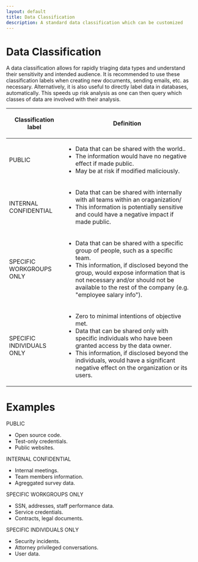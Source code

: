 ```yaml
---
layout: default
title: Data Classification
description: A standard data classification which can be customized
---
```


# Data Classification

A data classification allows for rapidly triaging data types and understand their sensitivity and intended audience. It is recommended to use these classification labels when creating new documents, sending emails, etc. as necessary.
Alternatively, it is also useful to directly label data in databases, automatically. This speeds up risk analysis as one can then query which classes of data are involved with their analysis.

<table>
<thead>
<tr class="header">
<th><p>Classification label</p></th>
<th><p>Definition</p></th>
</tr>
</thead>
<tbody>
<tr class="odd">
<td><p><span class="risk risk-low">PUBLIC</span></p></td>
<td>
<ul>
<li>Data that can be shared with the world..</li>
<li>The information would have no negative effect if made public.</li>
<li>May be at risk if modified maliciously.</li>
</ul></td>
</tr>
<tr class="even">
<td><p><span class="risk score-blue">INTERNAL CONFIDENTIAL</span></p></td>
<td><ul>
<li>Data that can be shared with internally with all teams within an oraganization/</li>
<li>This information is potentially sensitive and could have a negative impact if made public.</li>
</ul></td>
</tr>
<tr class="odd">
<td><p><span class="risk score-yellow">SPECIFIC WORKGROUPS ONLY</span></p>
<td>
<ul>
<li>Data that can be shared with a specific group of people, such as a specific team.</li>
<li>This information, if disclosed beyond the group, would expose information that is not necessary and/or should not be available to the rest of the company (e.g. "employee salary info").</li>
</ul></td>
</tr>
<tr class="even">
<td><p><span class="risk score-red">SPECIFIC INDIVIDUALS ONLY</span></p></td>
<td>
<ul>
<li>Zero to minimal intentions of objective met.</li>
<li>Data that can be shared only with specific individuals who have been granted access by the data owner.</li>
<li>This information, if disclosed beyond the individuals, would have a significant negative effect on the organization or its users.</li>
</ul></td>
</tr>
<tr class="odd">
</tr>
</tbody>
</table>

# Examples

<p><span class="risk risk-low">PUBLIC</span></p>
<ul>
  <li>Open source code.</li>
  <li>Test-only credentials.</li>
  <li>Public websites.</li>
</ul>

<p><span class="risk score-blue">INTERNAL CONFIDENTIAL</span></p>
<ul>
  <li>Internal meetings.</li>
  <li>Team members information.</li>
  <li>Agreggated survey data.</li>
</ul>

<p><span class="risk score-yellow">SPECIFIC WORKGROUPS ONLY</span></p>
<ul>
  <li>SSN, addresses, staff performance data.</li>
  <li>Service credentials.</li>
  <li>Contracts, legal documents.</li>
</ul>

<p><span class="risk score-red">SPECIFIC INDIVIDUALS ONLY</span></p>
<ul>
  <li>Security incidents.</li>
  <li>Attorney privileged conversations.</li>
  <li>User data.</li>
</ul>
